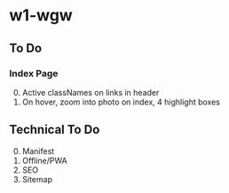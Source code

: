# w1-wgw

## To Do

### Index Page

0. Active classNames on links in header
1. On hover, zoom into photo on index, 4 highlight boxes

## Technical To Do

0. Manifest
1. Offline/PWA
2. SEO
3. Sitemap
